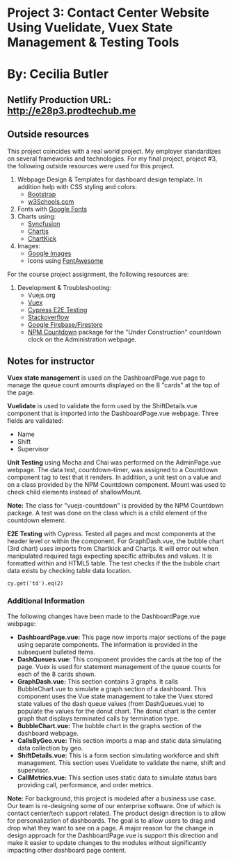 # Project 3:  Contact Center Website Using Vuelidate, Vuex State Management & Testing Tools
# By: Cecilia Butler

## Netlify Production URL: http://e28p3.prodtechub.me

## Outside resources
This project coincides with a real world project.  My employer standardizes on several frameworks and technologies.  For my final project, project #3,  the following outside resources were used for this project.  
1. Webpage Design & Templates for dashboard design template.  In addition help with CSS styling and colors: 
	- [Bootstrap](https://getbootstrap.com/)
	- [w3Schools.com](https://www.w3schools.com/Css/css_rwd_templates.asp) 
2. Fonts with [Google Fonts](https://fonts.google.com/)
3. Charts using:
	- [Syncfusion](https://www.syncfusion.com/)
	- [Chartjs](https://www.chartjs.org/)
	- [ChartKick](https://chartkick.com/)
4. Images: 
	- [Google Images](https://images.google.com/)
	- Icons using [FontAwesome](https://fontawesome.com/)

For the course project assignment, the following resources are: 
1. Development & Troubleshooting: 
	- Vuejs.org
	- [Vuex](https://vuex.vuejs.org/)
	- [Cypress E2E Testing](https://www.cypress.io/)
	- [Stackoverflow](https://stackoverflow.com/)
	- [Google Firebase/Firestore](https://firebase.google.com/)
	- [NPM Countdown](https://www.npmjs.com/package/vuejs-countdown) package for the "Under Construction" countdown clock on the Administration webpage.


## Notes for instructor
**Vuex state management** is used on the DashboardPage.vue page to manage the queue count amounts displayed on the 8 "cards" at the top of the page.

**Vuelidate** is used to validate the form used by the ShiftDetails.vue component that is imported into the DashboardPage.vue webpage.  Three fields are validated: 

 - Name
 - Shift
 - Supervisor

**Unit Testing**  using Mocha and Chai was performed on the AdminPage.vue webpage.  The data test, countdown-timer, was assigned to a Countdown component tag to test that it renders.  In addition, a unit test on a value and on a class provided by the NPM Countdown component.  Mount was used to check child elements instead of shallowMount.

**Note:**  The class for "vuejs-countdown" is provided by the NPM Countdown package.  A test was done on the class which is a child element of the countdown element.  

**E2E Testing** with Cypress.  Tested all pages and most components at the header level or within the component.  For GraphDash.vue, the bubble chart (3rd chart) uses imports from Chartkick and Chartjs.  It will error out when manipulated required tags expecting specific attributes and values.  It is formatted within and HTML5 table.  The test checks if the the bubble chart data exists by checking table data location.

    cy.get('td').eq(2)


### Additional Information
The following changes have been made to the DashboardPage.vue webpage:
 - **DashboardPage.vue:**  This page now imports major sections of the page using separate components.  The information is provided in the subsequent bulleted items.
 - **DashQueues.vue:**  This component provides the cards at the top of the page.  Vuex is used for statement management of the queue counts for each of the 8 cards shown.
 - **GraphDash.vue:**  This section contains 3 graphs.  It calls BubbleChart.vue to simulate a graph section of a dashboard.  This component uses the Vue state management to take the Vuex stored state values of the dash queue values (from DashQueues.vue) to populate the values for the donut chart.  The donut chart is the center graph that displays terminated calls by termination type.
 - **BubbleChart.vue:**  The bubble chart in the graphs section of the dashboard webpage.
 - **CallsByGeo.vue:** This section imports a map and static data simulating data collection by geo.
 - **ShiftDetails.vue:**  This is a form section simulating workforce and shift management.  This section uses Vuelidate to validate the name, shift and supervisor.
 - **CallMetrics.vue:**  This section uses static data to simulate status bars providing call, performance, and order metrics.

**Note:**  For background, this project is modeled after a business use case.   Our team is re-designing some of our enterprise software.  One of which is contact center/tech support related.  The product design direction is to allow for personalization of dashboards.  The goal is to allow users to drag and drop what they want to see on a page.  A major reason for the change in design approach for the DashboardPage.vue is support this direction and make it easier to update changes to the modules without significantly impacting other dashboard page content.